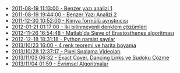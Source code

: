 <!--
.. title: Bu kategorideki yazılar
.. date: 2014-07-10 08:55
.. slug: index
-->

 * [2011-08-19 11:13:00 - Benzer yazı analizi 1](benzer-yazi-analizi.html)
 * [2011-08-19 19:44:00 - Benzer Yazı Analizi 2](benzer-yazi-analizi-2.html)
 * [2011-12-30 10:52:00 - Kimya formülü ayrıştırıcısı](kimya-formula-parser.html)
 * [2012-01-21 01:17:00 - İki bilinmeyenli denklem çözümleri](iki-bilinmeyenli-denklem-cozumleri.html)
 * [2012-11-26 16:54:48 - Matlab'da Sieve of Erastosthenes algoritması](matlab-sieve-of-erastosthenes.html)
 * [2012-12-18 18:31:18 - Python narsist sayılar](python-narsist-sayilar.html)
 * [2013/10/23 16:00 - 4 renk teoremi ve harita boyama](4-renk-teoremi-ve-harita-boyama.html)
 * [2013/10/28 12:37:17 - Pixel Sıralama Videoları](pixel-siralama-videolari.html)
 * [2013/11/03 06:32 - Exact Cover, Dancing Links ve Sudoku Çözme](exact-cover-dancing-links-ve-sudoku-cozme.html)
 * [2013/11/04 01:59 - Evrimsel Algoritmalar](evrimsel-algoritmalar.html)
